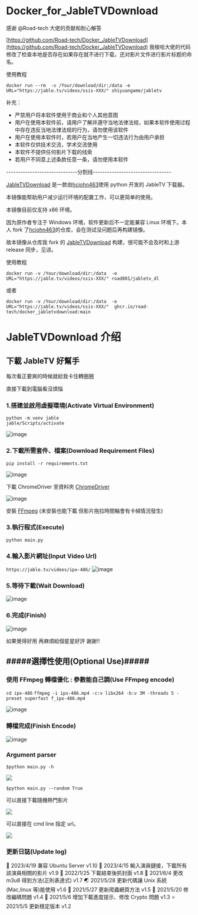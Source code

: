 # Docker_for_JableTVDownload

感谢 @Road-tech 大佬的贡献和耐心解答

[https://github.com/Road-tech/Docker_JableTVDownload](https://github.com/Road-tech/Docker_JableTVDownload) 我梭哈大佬的代码 修改了检查本地是否存在如果存在就不进行下载，还对影片文件进行影片标题的命名。

使用教程

`docker run --rm  -v /Your/download/dir:/data -e URL="https://jable.tv/videos/ssis-XXX/" shiyuangame/jabletv`

补充：

- 严禁用户将本软件使用于商业和个人其他意图
- 用户在使用本软件前，请用户了解并遵守当地法律法规，如果本软件使用过程中存在违反当地法律法规的行为，请勿使用该软件
- 用户在使用本软件时，若用户在当地产生一切违法行为由用户承担
- 本软件仅供技术交流，学术交流使用
- 本软件不提供任何影片下载的线索
- 若用户不同意上述条款任意一条，请勿使用本软件

------------------------------分割线---------------------------------

[JableTVDownload](https://github.com/hcjohn463/JableTVDownload) 是一款由[hcjohn463](https://github.com/hcjohn463)使用 python 开发的 JableTV 下载器。

本镜像能帮助用户减少运行环境的配置工作，可以更简单的使用。

本镜像目前仅支持 x86 环境。

因为原作者专注于 Windows 环境，软件更新后不一定能兼容 Linux 环境下。本人 fork 了[hcjohn463](https://github.com/hcjohn463)的仓库，会在测试没问题后再构建镜像。

故本镜像从仓库我 fork 的 [JableTVDownload](https://github.com/Road-tech/JableTVDownload) 构建，很可能不会及时和上游 release 同步，见谅。

使用教程

`docker run -v /Your/download/dir:/data  -e URL="https://jable.tv/videos/ssis-XXX/" road001/jabletv_dl`

或者

`docker run -v /Your/download/dir:/data  -e URL="https://jable.tv/videos/ssis-XXX/"  ghcr.io/road-tech/docker_jabletvdownload:main`

# JableTVDownload 介绍

## 下載 JableTV 好幫手

每次看正要爽的時候就給我卡住轉圈圈

直接下載到電腦看沒煩惱

### 1.搭建並啟用虛擬環境(Activate Virtual Environment)

```
python -m venv jable
jable/Scripts/activate
```

![image](https://github.com/hcjohn463/JableDownload/blob/main/img/createVenv.PNG)

### 2.下載所需套件、檔案(Download Requirement Files)

`pip install -r requirements.txt`

![image](https://github.com/hcjohn463/JableDownload/blob/main/img/requirements.PNG)

下載 ChromeDriver 至資料夾 [ChromeDriver][ChromeDriver]

![image](https://github.com/hcjohn463/JableDownload/blob/main/img/chromeDriver.PNG)

安裝 [FFmpeg][FFmpeg] (未安裝也能下載 但影片拖拉時間軸會有卡幀情況發生)

### 3.執行程式(Execute)

`python main.py`

### 4.輸入影片網址(Input Video Url)

`https://jable.tv/videos/ipx-486/`
![image](https://github.com/hcjohn463/JableDownload/blob/main/img/download2.PNG)

### 5.等待下載(Wait Download)

![image](https://github.com/hcjohn463/JableDownload/blob/main/img/finish.PNG)

### 6.完成(Finish)

![image](https://github.com/hcjohn463/JableDownload/blob/main/img/demo.PNG)

如果覺得好用 再麻煩給個星星好評 謝謝!!

## #####選擇性使用(Optional Use)#####

### 使用 FFmpeg 轉檔優化 : 參數能自己調(Use FFmpeg encode)

`cd ipx-486`
`ffmpeg -i ipx-486.mp4 -c:v libx264 -b:v 3M -threads 5 -preset superfast f_ipx-486.mp4`

![image](https://github.com/hcjohn463/JableDownload/blob/main/img/ff.PNG)

### 轉檔完成(Finish Encode)

![image](https://github.com/hcjohn463/JableDownload/blob/main/img/different.PNG)

### Argument parser

`$python main.py -h`

![](https://i.imgur.com/qgyS5sf.png)

`$python main.py --random True`

可以直接下載隨機熱門影片

![](https://i.imgur.com/dSsdB7Y.png)

可以直接在 cmd line 指定 url。

![](https://i.imgur.com/DKFrD7T.png)

### 更新日誌(Update log)

🏹 2023/4/19 兼容 Ubuntu Server v1.10
🦅 2023/4/15 輸入演員鏈接，下載所有該演員相關的影片 v1.9
🚗 2022/1/25 下載結束後抓封面 v1.8
🐶 2021/6/4 更改 m3u8 得到方法(正則表達式) v1.7
🌏 2021/5/28 更新代碼讓 Unix 系統(Mac,linux 等)能使用 v1.6
🍎 2021/5/27 更新爬蟲網頁方法 v1.5
🌳 2021/5/20 修改編碼問題 v1.4
🌈 2021/5/6 增加下載進度提示、修改 Crypto 問題 v1.3
⭐ 2021/5/5 更新穩定版本 v1.2

[ChromeDriver]: https://chromedriver.chromium.org/downloads
[FFmpeg]: https://www.ffmpeg.org/
